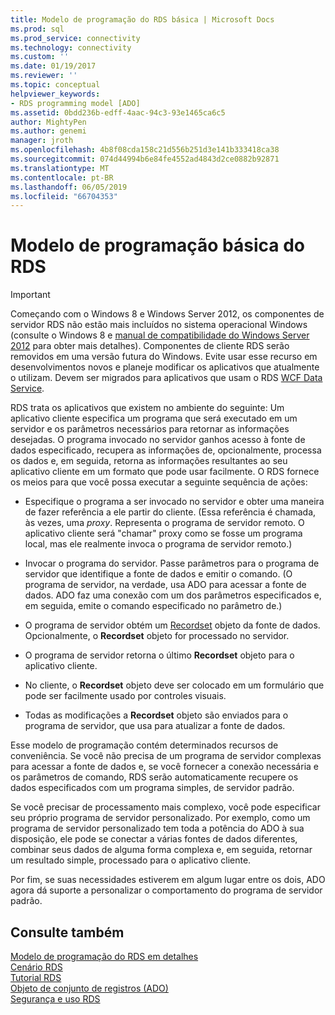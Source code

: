 ```yaml
---
title: Modelo de programação do RDS básica | Microsoft Docs
ms.prod: sql
ms.prod_service: connectivity
ms.technology: connectivity
ms.custom: ''
ms.date: 01/19/2017
ms.reviewer: ''
ms.topic: conceptual
helpviewer_keywords:
- RDS programming model [ADO]
ms.assetid: 0bdd236b-edff-4aac-94c3-93e1465ca6c5
author: MightyPen
ms.author: genemi
manager: jroth
ms.openlocfilehash: 4b8f08cda158c21d556b251d3e141b333418ca38
ms.sourcegitcommit: 074d44994b6e84fe4552ad4843d2ce0882b92871
ms.translationtype: MT
ms.contentlocale: pt-BR
ms.lasthandoff: 06/05/2019
ms.locfileid: "66704353"
---
```

# <a name="basic-rds-programming-model"></a>Modelo de programação básica do RDS
> [!IMPORTANT]
>  Começando com o Windows 8 e Windows Server 2012, os componentes de servidor RDS não estão mais incluídos no sistema operacional Windows (consulte o Windows 8 e [manual de compatibilidade do Windows Server 2012](https://www.microsoft.com/download/details.aspx?id=27416) para obter mais detalhes). Componentes de cliente RDS serão removidos em uma versão futura do Windows. Evite usar esse recurso em desenvolvimentos novos e planeje modificar os aplicativos que atualmente o utilizam. Devem ser migrados para aplicativos que usam o RDS [WCF Data Service](https://go.microsoft.com/fwlink/?LinkId=199565).  
  
 RDS trata os aplicativos que existem no ambiente do seguinte: Um aplicativo cliente especifica um programa que será executado em um servidor e os parâmetros necessários para retornar as informações desejadas. O programa invocado no servidor ganhos acesso à fonte de dados especificado, recupera as informações de, opcionalmente, processa os dados e, em seguida, retorna as informações resultantes ao seu aplicativo cliente em um formato que pode usar facilmente. O RDS fornece os meios para que você possa executar a seguinte sequência de ações:  
  
-   Especifique o programa a ser invocado no servidor e obter uma maneira de fazer referência a ele partir do cliente. (Essa referência é chamada, às vezes, uma *proxy*. Representa o programa de servidor remoto. O aplicativo cliente será "chamar" proxy como se fosse um programa local, mas ele realmente invoca o programa de servidor remoto.)  
  
-   Invocar o programa do servidor. Passe parâmetros para o programa de servidor que identifique a fonte de dados e emitir o comando. (O programa de servidor, na verdade, usa ADO para acessar a fonte de dados. ADO faz uma conexão com um dos parâmetros especificados e, em seguida, emite o comando especificado no parâmetro de.)  
  
-   O programa de servidor obtém um [Recordset](../../../ado/reference/ado-api/recordset-object-ado.md) objeto da fonte de dados. Opcionalmente, o **Recordset** objeto for processado no servidor.  
  
-   O programa de servidor retorna o último **Recordset** objeto para o aplicativo cliente.  
  
-   No cliente, o **Recordset** objeto deve ser colocado em um formulário que pode ser facilmente usado por controles visuais.  
  
-   Todas as modificações a **Recordset** objeto são enviados para o programa de servidor, que usa para atualizar a fonte de dados.  
  
 Esse modelo de programação contém determinados recursos de conveniência. Se você não precisa de um programa de servidor complexas para acessar a fonte de dados e, se você fornecer a conexão necessária e os parâmetros de comando, RDS serão automaticamente recupere os dados especificados com um programa simples, de servidor padrão.  
  
 Se você precisar de processamento mais complexo, você pode especificar seu próprio programa de servidor personalizado. Por exemplo, como um programa de servidor personalizado tem toda a potência do ADO à sua disposição, ele pode se conectar a várias fontes de dados diferentes, combinar seus dados de alguma forma complexa e, em seguida, retornar um resultado simple, processado para o aplicativo cliente.  
  
 Por fim, se suas necessidades estiverem em algum lugar entre os dois, ADO agora dá suporte a personalizar o comportamento do programa de servidor padrão.  
  
## <a name="see-also"></a>Consulte também  
 [Modelo de programação do RDS em detalhes](../../../ado/guide/remote-data-service/rds-programming-model-in-detail.md)   
 [Cenário RDS](../../../ado/guide/remote-data-service/rds-scenario.md)   
 [Tutorial RDS](../../../ado/guide/remote-data-service/rds-tutorial.md)   
 [Objeto de conjunto de registros (ADO)](../../../ado/reference/ado-api/recordset-object-ado.md)   
 [Segurança e uso RDS](../../../ado/guide/remote-data-service/rds-usage-and-security.md)


